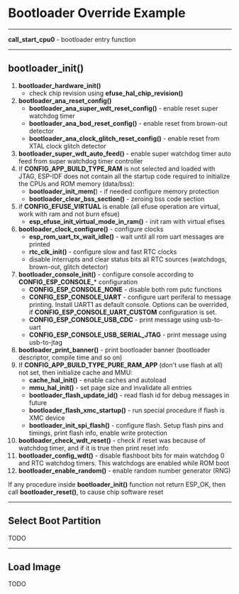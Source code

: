 # Bootloader Override Example

------

**call_start_cpu0** - bootloader entry function

------

## bootloader_init()

1. **bootloader_hardware_init()**
   - check chip revision using **efuse_hal_chip_revision()**
2. **bootloader_ana_reset_config()** 
   - **bootloader_ana_super_wdt_reset_config()** - enable reset super watchdog timer
   -  **bootloader_ana_bod_reset_config()** - enable reset from brown-out detector
   - **bootloader_ana_clock_glitch_reset_config()** - enable reset from XTAL clock glitch detector
3. **bootloader_super_wdt_auto_feed()** - enable super watchdog timer auto feed from super watchdog timer controller 
4. If **CONFIG_APP_BUILD_TYPE_RAM** is not selected and loaded with JTAG, ESP-IDF does not contain all the startup code required to initialize the CPUs and ROM memory (data/bss):
   - **bootloader_init_mem(**) - if needed configure memory protection
   - **bootloader_clear_bss_section()** - zeroing bss code section
5. if **CONFIG_EFUSE_VIRTUAL** is enable (all efuse operation are virtual, work with ram and not burn efsue)
   - **esp_efuse_init_virtual_mode_in_ram()** - init ram with virtual efises
6. **bootloader_clock_configure()** - configure clocks
   - **esp_rom_uart_tx_wait_idle()** - wait until all rom uart messages are printed
   - **rtc_clk_init()** - configure slow and fast RTC clocks
   - disable interrupts and clear status bits all RTC sources (watchdogs, brown-out, glitch detector)
7. **bootloader_console_init()** - configure console according to **CONFIG_ESP_CONSOLE_*** configuration
   - **CONFIG_ESP_CONSOLE_NONE** - disable both rom putc functions
   - **CONFIG_ESP_CONSOLE_UART** - configure uart periferal to message printing. Install UART1 as default console. Options can be overrided, if **CONFIG_ESP_CONSOLE_UART_CUSTOM** configuration is set.
   - **CONFIG_ESP_CONSOLE_USB_CDC** - print message using usb-to-uart
   - **CONFIG_ESP_CONSOLE_USB_SERIAL_JTAG** - print message using usb-to-jtag 
8. **bootloader_print_banner()** - print bootloader banner (bootloader descriptor, compile time and so on)
9. If **CONFIG_APP_BUILD_TYPE_PURE_RAM_APP** (don't use flash at all) not set, then initialize cache and MMU:
   - **cache_hal_init()** - enable caches and autoload
   - **mmu_hal_init()** - set page size and invalidate all entries
   - **bootloader_flash_update_id()** - read flash id for debug messages in future
   - **bootloader_flash_xmc_startup()** - run special procedure if flash is XMC device
   - **bootloader_init_spi_flash()** - configure flash. Setup flash pins and timings, print flash info, enable write protection
10. **bootloader_check_wdt_reset()** - check if reset was because of watchdog timer, and if it is true then print reset info
11. **bootloader_config_wdt()** - disable flashboot bits for main watchdog 0 and RTC watchdog timers. This watchdogs are enabled while ROM boot
12. **bootloader_enable_random()** - enable random number generator (RNG)



If any procedure inside **bootloader_init()** function not return ESP_OK, then call **bootloader_reset()**, to cause chip software reset

------

## Select Boot Partition

TODO

------

## Load Image

TODO
